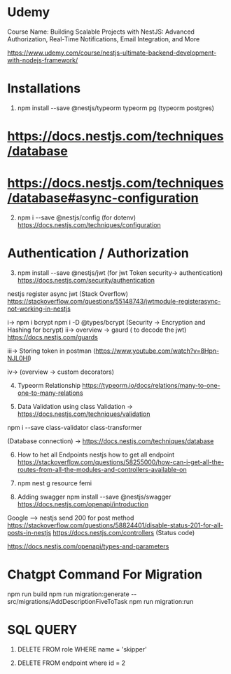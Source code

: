 # Udemy

Course Name: Building Scalable Projects with NestJS: Advanced Authorization, Real-Time Notifications, Email Integration, and More

https://www.udemy.com/course/nestjs-ultimate-backend-development-with-nodejs-framework/

# Installations

1. npm install --save @nestjs/typeorm typeorm pg (typeorm postgres)

# https://docs.nestjs.com/techniques/database

# https://docs.nestjs.com/techniques/database#async-configuration

2. npm i --save @nestjs/config (for dotenv)
   https://docs.nestjs.com/techniques/configuration

# Authentication / Authorization

3. npm install --save @nestjs/jwt (for jwt Token security-> authentication)
   https://docs.nestjs.com/security/authentication

nestjs register async jwt (Stack Overflow)
https://stackoverflow.com/questions/55148743/jwtmodule-registerasync-not-working-in-nestjs

i-> npm i bcrypt npm i -D @types/bcrypt (Security -> Encryption and Hashing for bcrypt)
ii-> overview -> gaurd ( to decode the jwt)
https://docs.nestjs.com/guards

iii-> Storing token in postman (https://www.youtube.com/watch?v=8Hpn-NJL0HI)

iv-> (overview -> custom decorators)

4. Typeorm Relationship
   https://typeorm.io/docs/relations/many-to-one-one-to-many-relations

5. Data Validation using class Validation
   -> https://docs.nestjs.com/techniques/validation

npm i --save class-validator class-transformer

(Database connection) -> https://docs.nestjs.com/techniques/database

6. How to het all Endpoints
   nestjs how to get all endpoint
   https://stackoverflow.com/questions/58255000/how-can-i-get-all-the-routes-from-all-the-modules-and-controllers-available-on

7. npm nest g resource femi

8. Adding swagger
npm install --save @nestjs/swagger
https://docs.nestjs.com/openapi/introduction

Google --> nestjs send 200 for post method
https://stackoverflow.com/questions/58824401/disable-status-201-for-all-posts-in-nestjs
https://docs.nestjs.com/controllers (Status code)



https://docs.nestjs.com/openapi/types-and-parameters













# Chatgpt Command For Migration

npm run build
npm run migration:generate -- src/migrations/AddDescriptionFiveToTask
npm run migration:run

# SQL QUERY

1.  DELETE FROM role
    WHERE name = 'skipper'

2.  DELETE FROM endpoint
    where id = 2
